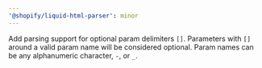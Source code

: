 ```yaml
---
'@shopify/liquid-html-parser': minor
---
```


Add parsing support for optional param delimiters `[]`.
Parameters with `[]` around a valid param name will be considered optional.
Param names can be any alphanumeric character, `-`, or `_`.
